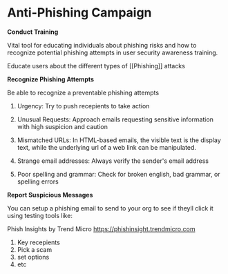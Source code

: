 # Anti-Phishing Campaign

**Conduct Training**

Vital tool for educating individuals about phishing risks and how to recognize potential phishing attempts in user security awareness training.

Educate users about the different types of [[Phishing]] attacks

**Recognize Phishing Attempts**

Be able to recognize a preventable phishing attempts

1. Urgency: Try to push recepients to take action
   
2. Unusual Requests: Approach emails requesting 
   sensitive information with high suspicion and caution
   
3. Mismatched URLs: In HTML-based emails, the visible text is the display text, while the underlying url of a web link can be manipulated.
   
4. Strange email addresses: Always verify the sender's email address
   
5. Poor spelling and grammar: Check for broken english, bad grammar, or spelling errors

**Report Suspicious Messages**

You can setup a phishing email to send to your org to see if theyll click it using testing tools like:

Phish Insights by Trend Micro
https://phishinsight.trendmicro.com
1. Key recepients
2. Pick a scam
3. set options
4. etc
